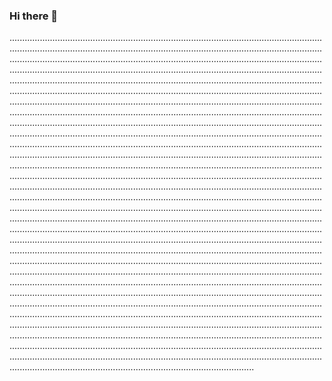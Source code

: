 ### Hi there 👋

.....................................................................................................................................................................................................................................................................................................................................................................................................................................................................................................................................................................................................................................................................................................................................................................................................................................................................................................................................................................................................................................................................................................................................................................................................................................................................................................................................................................................................................................................................................................................................................................................................................................................................................................................................................................................................................................................................................................................................................................................................................................................................................................................................................................................................................................................................................................................................................................................................................................................................................................................................................................................................................................................................................................................................................................................................................................................................................................................................................................................................................................................................................................................................................................................................................................................................................................................................................................................................................................................................................................................................................................................................................................................................................................................................................................................................................................................................................................................................................................................................................................................................................................